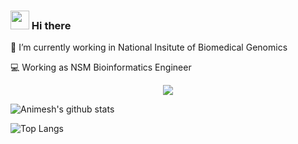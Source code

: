 ### <img src="https://raw.githubusercontent.com/MartinHeinz/MartinHeinz/master/wave.gif" width="30px"> Hi there

 💼 I’m currently working in National Insitute of Biomedical Genomics

 💻 Working as NSM Bioinformatics Engineer

<div style="display: flex; align-items: center; justify-content: center;">
    <img src="https://github-readme-stats.vercel.app/api?username=animesh-workplace&theme=dark&show_icons=true&hide_border=true">
</div>

![Animesh's github stats](https://github-readme-stats.vercel.app/api?username=animesh-workplace&theme=dark&show_icons=true&hide_border=true) 


![Top Langs](https://github-readme-stats.vercel.app/api/top-langs/?username=animesh-workplace&hide_border=true&theme=dark&layout=compact)

<!-- [![Animesh's wakatime stats](https://github-readme-stats.vercel.app/api/wakatime?username=animesh-workplace)] -->


